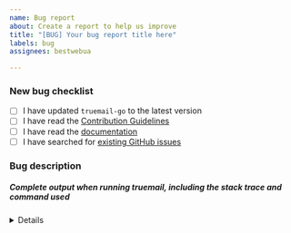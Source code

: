 ```yaml
---
name: Bug report
about: Create a report to help us improve
title: "[BUG] Your bug report title here"
labels: bug
assignees: bestwebua

---
```


<!-- Thanks for helping to make Truemail better! Before submit your bug, please make sure to check the following boxes by putting an x in the [ ] (don't: [x ], [ x], do: [x]) -->

### New bug checklist

- [ ] I have updated `truemail-go` to the latest version
- [ ] I have read the [Contribution Guidelines](https://github.com/truemail-rb/truemail-go/blob/master/CONTRIBUTING.md)
- [ ] I have read the [documentation](https://truemail-rb.org/truemail-go)
- [ ] I have searched for [existing GitHub issues](https://github.com/truemail-rb/truemail-go/issues)

<!-- Please use next pattern for your bug report title: [BUG] Your bug report title here -->

### Bug description
<!-- Please include what's happening, expected behavior, and any relevant code samples -->

##### Complete output when running truemail, including the stack trace and command used

<details>
  <pre>[INSERT OUTPUT HERE]</pre>
</details>
